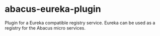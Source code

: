 abacus-eureka-plugin
===

Plugin for a Eureka compatible registry service. Eureka can be used as a
registry for the Abacus micro services.

